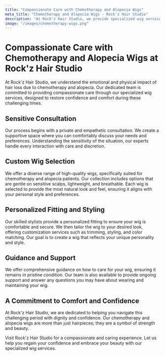```yaml
---
title: "Compassionate Care with Chemotherapy and Alopecia Wigs"
meta_title: "Chemotherapy and Alopecia Wigs - Rock'z Hair Studio"
description: "At Rock'z Hair Studio, we provide specialized wig services for chemotherapy and alopecia patients, offering comfort and confidence during challenging times."
image: "/images/chemotherapy-wigs.png"
---
```


# Compassionate Care with Chemotherapy and Alopecia Wigs at Rock'z Hair Studio

At Rock'z Hair Studio, we understand the emotional and physical impact of hair loss due to chemotherapy and alopecia. Our dedicated team is committed to providing compassionate care through our specialized wig services, designed to restore confidence and comfort during these challenging times.

## Sensitive Consultation

Our process begins with a private and empathetic consultation. We create a supportive space where you can comfortably discuss your needs and preferences. Understanding the sensitivity of the situation, our experts handle every interaction with care and discretion.

## Custom Wig Selection

We offer a diverse range of high-quality wigs, specifically suited for chemotherapy and alopecia patients. Our collection includes options that are gentle on sensitive scalps, lightweight, and breathable. Each wig is selected to provide the most natural look and feel, ensuring it aligns with your personal style and preferences.

## Personalized Fitting and Styling

Our skilled stylists provide a personalized fitting to ensure your wig is comfortable and secure. We then tailor the wig to your desired look, offering customization services such as trimming, styling, and color matching. Our goal is to create a wig that reflects your unique personality and style.

## Guidance and Support

We offer comprehensive guidance on how to care for your wig, ensuring it remains in pristine condition. Our team is also available to provide ongoing support and answer any questions you may have about wearing and maintaining your wig.

## A Commitment to Comfort and Confidence

At Rock'z Hair Studio, we are dedicated to helping you navigate this challenging period with dignity and confidence. Our chemotherapy and alopecia wigs are more than just hairpieces; they are a symbol of strength and beauty.

Visit Rock'z Hair Studio for a compassionate and caring experience. Let us help you regain your confidence and embrace your beauty with our specialized wig services.
